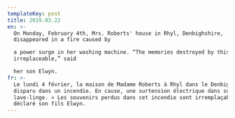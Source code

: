 ```yaml
---
templateKey: post
title: 2019.03.22
en: >-
  On Monday, February 4th, Mrs. Roberts' house in Rhyl, Denbighshire,
  disappeared in a fire caused by

  a power surge in her washing machine. “The memories destroyed by this fire are
  irreplaceable,” said

  her son Elwyn.
fr: >-
  Le lundi 4 février, la maison de Madame Roberts à Rhyl dans le Denbighshire, a
  disparu dans un incendie. En cause, une surtension électrique dans son
  lave-linge. « Les souvenirs perdus dans cet incendie sont irremplaçables » a
  déclaré son fils Elwyn.
---
```


